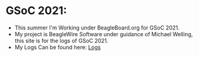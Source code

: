 # GSoC 2021:

- This summer I'm Working under BeagleBoard.org for GSoC 2021. 
- My project is BeagleWire Software under guidance of Michael Welling, this site is for the logs of GSoC 2021.
- My Logs Can be found here: [Logs](https://ombhilare999.github.io/GSoC-2021/)